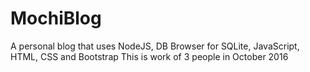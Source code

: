# MochiBlog
A personal blog that uses NodeJS, DB Browser for SQLite, JavaScript, HTML, CSS and Bootstrap
This is work of 3 people in October 2016
